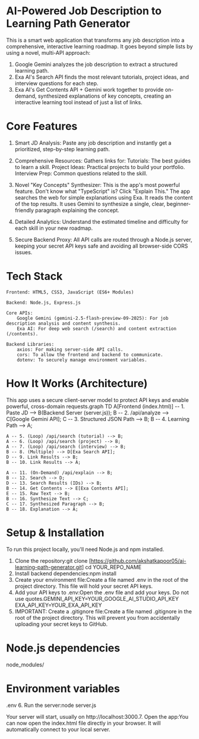# AI-Powered Job Description to Learning Path Generator

This is a smart web application that transforms any job description into a comprehensive, interactive learning roadmap.
It goes beyond simple lists by using a novel, multi-API approach:
1. Google Gemini analyzes the job description to extract a structured learning path.
2. Exa AI's Search API finds the most relevant tutorials, project ideas, and interview questions for each step.
3. Exa AI's Get Contents API + Gemini work together to provide on-demand, synthesized explanations of key concepts, creating an interactive learning tool instead of just a list of links.

# Core Features
1. Smart JD Analysis: Paste any job description and instantly get a prioritized, step-by-step learning path.
2. Comprehensive Resources: Gathers links for:
    Tutorials: The best guides to learn a skill.
    Project Ideas: Practical projects to build your portfolio.
    Interview Prep: Common questions related to the skill.
    
3. Novel "Key Concepts" Synthesizer: This is the app's most powerful feature.
    Don't know what "TypeScript" is? Click "Explain This."
    The app searches the web for simple explanations using Exa.
    It reads the content of the top results.
    It uses Gemini to synthesize a single, clear, beginner-friendly paragraph explaining the concept.
    
4. Detailed Analytics: Understand the estimated timeline and difficulty for each skill in your new roadmap.
5. Secure Backend Proxy: All API calls are routed through a Node.js server, keeping your secret API keys safe and avoiding all browser-side CORS issues.

# Tech Stack
    Frontend: HTML5, CSS3, JavaScript (ES6+ Modules)

    Backend: Node.js, Express.js

    Core APIs:
        Google Gemini (gemini-2.5-flash-preview-09-2025): For job description analysis and content synthesis.
        Exa AI: For deep web search (/search) and content extraction (/contents).

    Backend Libraries:
        axios: For making server-side API calls.
        cors: To allow the frontend and backend to communicate.
        dotenv: To securely manage environment variables.
        
# How It Works (Architecture)
This app uses a secure client-server model to protect API keys and enable powerful, cross-domain requests.graph TD
    A[Frontend (index.html)] -- 1. Paste JD --> B(Backend Server (server.js));
    B -- 2. /api/analyze --> C[Google Gemini API];
    C -- 3. Structured JSON Path --> B;
    B -- 4. Learning Path --> A;

    A -- 5. (Loop) /api/search (tutorial) --> B;
    A -- 6. (Loop) /api/search (project) --> B;
    A -- 7. (Loop) /api/search (interview) --> B;
    B -- 8. (Multiple) --> D[Exa Search API];
    D -- 9. Link Results --> B;
    B -- 10. Link Results --> A;
    
    A -- 11. (On-Demand) /api/explain --> B;
    B -- 12. Search --> D;
    D -- 13. Search Results (IDs) --> B;
    B -- 14. Get Contents --> E[Exa Contents API];
    E -- 15. Raw Text --> B;
    B -- 16. Synthesize Text --> C;
    C -- 17. Synthesized Paragraph --> B;
    B -- 18. Explanation --> A;

# Setup & Installation
To run this project locally, you'll need Node.js and npm installed.
1. Clone the repository:git clone [https://github.com/akshatkapoor05/ai-learning-path-generator.git]
cd YOUR_REPO_NAME
2. Install backend dependencies:npm install
3. Create your environment file:Create a file named .env in the root of the project directory. This file will hold your secret API keys.
4. Add your API keys to .env:Open the .env file and add your keys. Do not use quotes.GEMINI_API_KEY=YOUR_GOOGLE_AI_STUDIO_API_KEY
EXA_API_KEY=YOUR_EXA_API_KEY
5. IMPORTANT: Create a .gitignore file:Create a file named .gitignore in the root of the project directory. This will prevent you from accidentally uploading your secret keys to GitHub.

# Node.js dependencies
node_modules/

# Environment variables
.env
6. Run the server:node server.js

Your server will start, usually on http://localhost:3000.7. Open the app:You can now open the index.html file directly in your browser. It will automatically connect to your local server.
